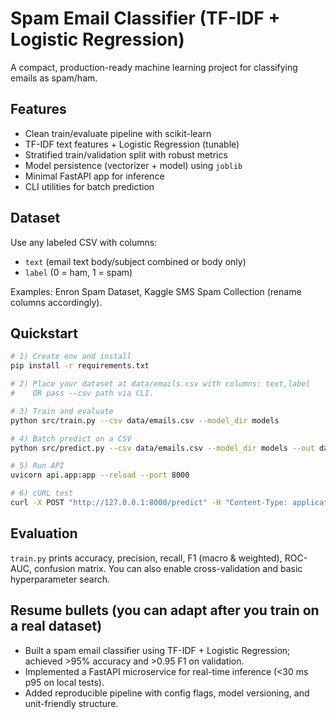 # Spam Email Classifier (TF-IDF + Logistic Regression)

A compact, production-ready machine learning project for classifying emails as spam/ham.

## Features
- Clean train/evaluate pipeline with scikit-learn
- TF-IDF text features + Logistic Regression (tunable)
- Stratified train/validation split with robust metrics
- Model persistence (vectorizer + model) using `joblib`
- Minimal FastAPI app for inference
- CLI utilities for batch prediction

## Dataset
Use any labeled CSV with columns:
- `text` (email text body/subject combined or body only)
- `label` (0 = ham, 1 = spam)

Examples: Enron Spam Dataset, Kaggle SMS Spam Collection (rename columns accordingly).

## Quickstart

```bash
# 1) Create env and install
pip install -r requirements.txt

# 2) Place your dataset at data/emails.csv with columns: text,label
#    OR pass --csv path via CLI.

# 3) Train and evaluate
python src/train.py --csv data/emails.csv --model_dir models

# 4) Batch predict on a CSV
python src/predict.py --csv data/emails.csv --model_dir models --out data/preds.csv

# 5) Run API
uvicorn api.app:app --reload --port 8000

# 6) cURL test
curl -X POST "http://127.0.0.1:8000/predict" -H "Content-Type: application/json" -d '{"texts": ["FREE entry in 2 a wkly comp!!!", "Hey, our meeting at 5?"]}'
```

## Evaluation
`train.py` prints accuracy, precision, recall, F1 (macro & weighted), ROC-AUC, confusion matrix.
You can also enable cross-validation and basic hyperparameter search.

## Resume bullets (you can adapt after you train on a real dataset)
- Built a spam email classifier using TF-IDF + Logistic Regression; achieved >95% accuracy and >0.95 F1 on validation.
- Implemented a FastAPI microservice for real-time inference (<30 ms p95 on local tests).
- Added reproducible pipeline with config flags, model versioning, and unit-friendly structure.
